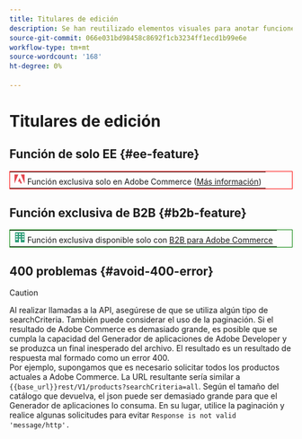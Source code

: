 ```yaml
---
title: Titulares de edición
description: Se han reutilizado elementos visuales para anotar funciones o páginas que se aplican a una edición específica
source-git-commit: 066e031bd98458c8692f1cb3234ff1ecd1b99e6e
workflow-type: tm+mt
source-wordcount: '168'
ht-degree: 0%

---
```


# Titulares de edición

## Función de solo EE {#ee-feature}

<table style="border:1px solid red">
<tr><td><img alt="Función Adobe Commerce" src="../assets/adobe-logo.svg" width="20" height="20" /> Función exclusiva solo en Adobe Commerce (<a href="https://experienceleague.adobe.com/docs/commerce-admin/user-guides/home.html#product-editions">Más información</a>)</td></tr>
</table>

## Función exclusiva de B2B {#b2b-feature}

<table style="border:1px solid green">
<tr><td><img alt="Función Adobe Commerce" src="../assets/b2b.svg" width="20" height="20" /> Función exclusiva disponible solo con <a href="https://experienceleague.adobe.com/docs/commerce-admin/b2b/guide-overview.html">B2B para Adobe Commerce</a></td></tr>
</table>

## 400 problemas {#avoid-400-error}

>[!CAUTION]
>
>Al realizar llamadas a la API, asegúrese de que se utiliza algún tipo de searchCriteria. También puede considerar el uso de la paginación. Si el resultado de Adobe Commerce es demasiado grande, es posible que se cumpla la capacidad del Generador de aplicaciones de Adobe Developer y se produzca un final inesperado del archivo. El resultado es un resultado de respuesta mal formado como un error 400.\
> Por ejemplo, supongamos que es necesario solicitar todos los productos actuales a Adobe Commerce. La URL resultante sería similar a `{{base_url}}rest/V1/products?searchCriteria=all`. Según el tamaño del catálogo que devuelva, el json puede ser demasiado grande para que el Generador de aplicaciones lo consuma. En su lugar, utilice la paginación y realice algunas solicitudes para evitar `Response is not valid 'message/http'.`
